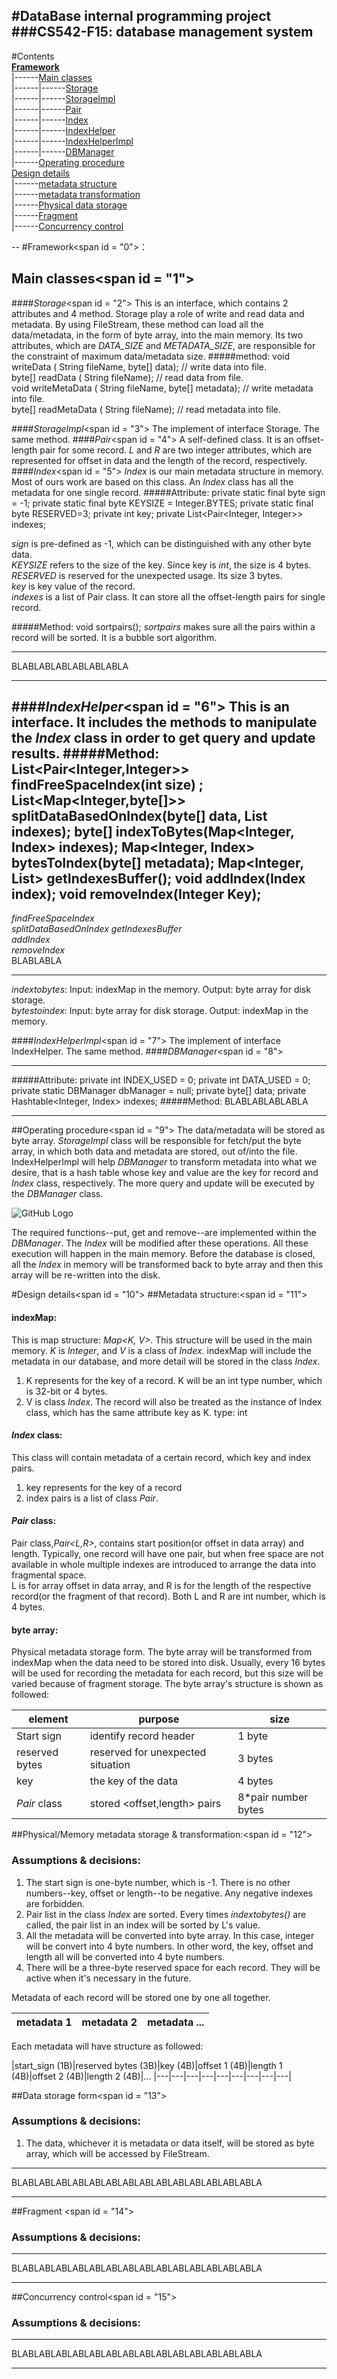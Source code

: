 #DataBase internal programming project
###CS542-F15: database management system
--
#Contents		
[**Framework**](#0)				
|------[Main classes](#1)			
|------|------[Storage](#2)		
|------|------[StorageImpl](#3)		
|------|------[Pair](#4)			
|------|------[Index](#5)			
|------|------[IndexHelper](#6)		
|------|------[IndexHelperImpl](#7)				
|------|------[DBManager](#8)			
|------[Operating procedure](#9)	
[Design details](#10)		
|------[metadata structure](#11)			
|------[metadata transformation](#12)		
|------[Physical data storage](#13)		
|------[Fragment](#14)		
|------[Concurrency control](#15)

--
#Framework<span id = "0"\>：
## Main classes<span id = "1"\>
####*Storage*<span id = "2"\>
This is an interface, which contains 2 attributes and 4 method. Storage play a role of write and read data and metadata. By using FileStream, these method can load all the data/metadata, in the form of byte array, into the main memory.  Its two attributes, which are *DATA_SIZE* and *METADATA_SIZE*, are responsible for the constraint of maximum data/metadata size.
#####method:
	void writeData ( String fileName, byte[] data); // write data into file.		
	byte[] readData ( String fileName); // read data from file.		
	void writeMetaData ( String fileName, byte[] metadata); //  write metadata into file.		
	byte[] readMetaData ( String fileName); // read metadata into file.

####*StorageImpl*<span id = "3"\>
The implement of interface Storage. The same method.
####*Pair*<span id = "4"\>
A self-defined class. It is an offset-length pair for some record. *L* and *R* are two integer attributes, which are represented for offset in data and the length of the record, respectively.
####*Index*<span id = "5"\>
*Index* is our main metadata structure in memory. Most of ours work are based on this class. An *Index* class has all the metadata for one single record.
#####Attribute:
	private static final byte sign = -1;
	private static final byte KEYSIZE = Integer.BYTES;
	private static final byte RESERVED=3;
	private int key;
	private List<Pair<Integer, Integer>> indexes;

*sign* is pre-defined as -1, which can be distinguished with any other byte data.		
*KEYSIZE* refers to the size of the key. Since key is *int*, the size is 4 bytes.		
*RESERVED* is reserved for the unexpected usage. Its size 3 bytes.		
*key* is key value of the record.				
*indexes* is a list of Pair class. It can store all the offset-length pairs for single record.		

#####Method:
	void sortpairs();
*sortpairs* makes sure all the pairs within a record will be sorted. It is a bubble sort algorithm.

---
BLABLABLABLABLABLABLA

---

####*IndexHelper*<span id = "6"\>
This is an interface. It includes the methods to manipulate the *Index* class in order to get query and update results.
#####Method:
	List<Pair<Integer,Integer>> findFreeSpaceIndex(int size) ;
	List<Map<Integer,byte[]>> splitDataBasedOnIndex(byte[] data, List<Integer> indexes);
	byte[] indexToBytes(Map<Integer, Index> indexes);
	Map<Integer, Index> bytesToIndex(byte[] metadata);
	Map<Integer, List<Index>> getIndexesBuffer();
	void addIndex(Index index);
	void removeIndex(Integer Key);
---
*findFreeSpaceIndex*		
*splitDataBasedOnIndex*	
*getIndexesBuffer*		
*addIndex*		
*removeIndex*			
BLABLABLA

---
*indextobytes*: Input: indexMap in the memory. Output: byte array for disk storage.		
*bytestoindex*: Input: byte array for disk storage. Output: indexMap in the memory.		


####*IndexHelperImpl*<span id = "7"\>
The implement of interface IndexHelper. The same method.
####*DBManager*<span id = "8"\>

---
#####Attribute:
	private int INDEX_USED = 0;
	private int DATA_USED = 0;
	private static DBManager dbManager = null;
	private byte[] data;
	private Hashtable<Integer, Index> indexes;
#####Method:
BLABLABLABLABLA

---
##Operating procedure<span id = "9"\>
The data/metadata will be stored as byte array. *StorageImpl* class will be responsible for fetch/put the byte array, in which both data and metadata are stored, out of/into the file. IndexHelperImpl will help *DBManager* to transform metadata into what we desire, that is a hash table whose key and value are the key for record and *Index* class, respectively. The more query and update will be executed by the *DBManager* class.

![GitHub Logo](procedure.png)

The required functions--put, get and remove--are implemented within the *DBManager*. The *Index* will be modified after these operations. All these execution will happen in the main memory. Before the database is closed, all the *Index* in memory will be transformed back to byte array and then this array will be re-written into the disk.

#Design details<span id = "10"\>
##Metadata structure:<span id = "11"\>
  
#### indexMap:		
This is map structure: *Map\<K, V\>*. This structure will be used in the main memory.
*K* is *Integer*, and *V* is a class of *Index*. indexMap will include the metadata in our database, and more detail will be stored in the class *Index*.
    
1. K represents for the key of a record. K will be an int type number, which is 32-bit or 4 bytes.
2. V is class *Index*. The record will also be treated as the instance of Index class, which has the same attribute key as K. type: int


#### *Index* class:  
This class will contain metadata of a certain record, which key and index pairs.

1. key represents for the key of a record
2. index pairs is a list of class *Pair*. 

#### *Pair* class: 
Pair class,*Pair\<L,R\>*, contains start position(or offset in data array) and length. Typically, one record will have one pair, but when free space are not available in whole multiple indexes are introduced to arrange the data into fragmental space. 	
L is for array offset in data array, and R is for the length of the respective record(or the fragment of that record). Both L and R are int number, which is 4 bytes.

#### byte array:		
Physical metadata storage form. The byte array will be transformed from indexMap when the data need to be stored into disk. Usually, every 16 bytes will be used for recording the metadata for each record, but this size will be varied because of fragment storage. The byte array's structure is shown as followed:
 	
|element|purpose|size|
|---|---|---|
|Start sign|identify record header|1 byte
|reserved bytes|reserved for unexpected situation|3 bytes|
|key|the key of the data|4 bytes
|*Pair* class|stored \<offset,length\> pairs|8*pair number bytes
##Physical/Memory metadata storage & transformation:<span id = "12"\>

### Assumptions & decisions:

1. The start sign is one-byte number, which is -1. There is no other numbers--key, offset or length--to be negative. Any negative indexes are forbidden.
2. Pair list in the class *Index* are sorted. Every times *indextobytes()* are called, the pair list in an index will be sorted by L's value.
3. All the metadata will be converted into byte array. In this case, integer will be convert into 4 byte numbers. In other word, the key, offset and length all will be converted into 4 byte numbers. 
4. There will be a three-byte reserved space for each record. They will be active when it's necessary in the future.

Metadata of each record will be stored one by one all together.

|metadata 1|metadata 2|metadata ...|
|---|---|---|

Each metadata will have structure as followed:

|start_sign (1B)|reserved bytes (3B)|key (4B)|offset 1 (4B)|length 1 (4B)|offset 2 (4B)|length 2 (4B)|...
|---|---|---|---|---|---|---|---|---| 

##Data storage form<span id = "13"\>
### Assumptions & decisions:
1. The data, whichever it is metadata or data itself, will be stored as byte array, which will be accessed by FileStream.

---
BLABLABLABLABLABLABLABLABLABLABLABLABLABLABLA

---
##Fragment <span id = "14"\>
### Assumptions & decisions:
---
BLABLABLABLABLABLABLABLABLABLABLABLABLABLABLA

---	
##Concurrency control<span id = "15"\>
### Assumptions & decisions:
---
BLABLABLABLABLABLABLABLABLABLABLABLABLABLABLA

---	

